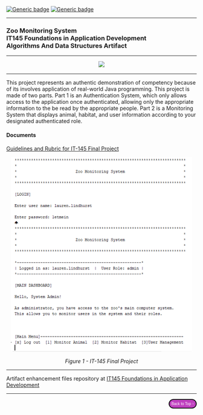 
[![Generic badge](https://img.shields.io/badge/language-Java_18-limegreen.svg)](https://mongodb.com) [![Generic badge](https://img.shields.io/badge/IDE-Apache_NetBeans_16-purple.svg)](https://pymongo.readthedocs.io/en/stable) 

---

### Zoo Monitoring System<br/>IT145 Foundations in Application Development<br/>Algorithms And Data Structures Artifact

---
<div style="text-align: center;">
    <a href="https://lo-rose.github.io/ePortfolio" title="ePortfolio Home Page"><img src="https://img.shields.io/badge/Home-ePortfolio-purple.svg?style=for-the-badge&logo=homeassistant" /></a>
</div>

---


This project represents an authentic demonstration of competency because of its involves application of real-world Java programming. This project is made of two parts. Part 1 is an Authentication System, which only allows access to the application once authenticated, allowing only the appropriate information to the be read by the appropriate people. Part 2 is a Monitoring System that displays animal, habitat, and user information according to your designated authenticated role.

#### Documents
<a href="https://github.com/lo-rose/ePortfolio/main/enhancement/IT145/rubric145.pdf" target="_blank">Guidelines and Rubric for IT-145 Final Project</a>





<div style="text-align: center;">
    <img src="include/images/zoologin.png" width="480px" title="CS340 Project Two" />
    <p><em>Figure 1 - IT-145 Final Project</em></p>
</div>



---

Artifact enhancement files repository at [IT145 Foundations in Application Development](https://github.com/lo-rose/ePortfolio/main/enhancement/IT145 "Zoo Monitoring System - Repository")

---

<div style="text-align: right;">
    <a href="#">
        <button style="font-size: 10px; font-weight: 500; background: #BF40BF; color: #ffffff; border-radius: 50px; border-style: solid; border-color: #00000; padding: 5px 5px;">Back to Top &#8593;</button>
    </a>
</div>
